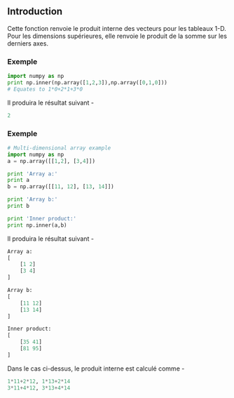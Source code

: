 ## Introduction

Cette fonction renvoie le produit interne des vecteurs pour les tableaux 1-D. Pour les dimensions supérieures, elle renvoie le produit de la somme sur les derniers axes.

### Exemple

```python
import numpy as np 
print np.inner(np.array([1,2,3]),np.array([0,1,0])) 
# Equates to 1*0+2*1+3*0
```

Il produira le résultat suivant -

```python
2
```

### Exemple

```python
# Multi-dimensional array example 
import numpy as np 
a = np.array([[1,2], [3,4]]) 

print 'Array a:' 
print a 
b = np.array([[11, 12], [13, 14]]) 

print 'Array b:' 
print b 

print 'Inner product:' 
print np.inner(a,b)
```

Il produira le résultat suivant -

```python
Array a:
[
    [1 2]
    [3 4]
]

Array b:
[
    [11 12]
    [13 14]
]

Inner product:
[
    [35 41]
    [81 95]
]
```

Dans le cas ci-dessus, le produit interne est calculé comme -

```python
1*11+2*12, 1*13+2*14 
3*11+4*12, 3*13+4*14
```
